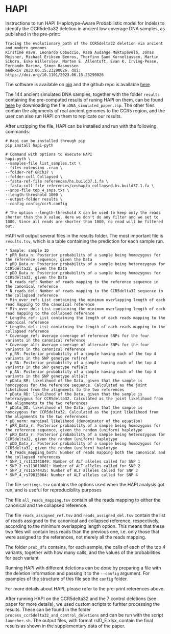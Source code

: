 # HAPI

Instructions to run HAPI (Haplotype-Aware Probabilistic model for Indels) to identify the CCR5delta32 deletion in ancient low coverage DNA samples, as published in the pre-print:

```
Tracing the evolutionary path of the CCR5delta32 deletion via ancient and modern genomes
Kirstine Ravn, Leonardo Cobuccio, Rasa Audange Muktupavela, Jonas Meisner, Michael Eriksen Benros, Thorfinn Sand Korneliussen, Martin Sikora, Eske Willerslev, Morten E. Allentoft, Evan K. Irving-Pease, Fernando Racimo, Simon Rasmussen
medRxiv 2023.06.15.23290026; doi: https://doi.org/10.1101/2023.06.15.23290026
```

The software is available on [pip](https://pypi.org/project/hapi-pyth/) and the github repo is available [here](https://github.com/RasmussenLab/HAPI/tree/main).

The 144 ancient simulated DNA samples, together with the folder `results` containing the pre-computed results of runing HAPI on them, can be found [here](https://doi.org/10.17894/ucph.18c10c0d-5a85-4e17-8aba-40eb3a72d5d7) by downloading the file `aDNA_simulated_paper.zip`. The other files contain the alignments of real ancient genomes to the CCR5 region, and the user can also run HAPI on them to replicate our results.

After unzipping the file, HAPI can be installed and run with the following commands:

```
# Hapi can be installed through pip
pip install hapi-pyth

# Command with options to execute HAPI
hapi-pyth \
--samples-file list_samples.txt \
--files-extension .cram \
--folder-ref GRCh37 \
--folder-coll Collapsed \
--fasta-ref-file references/hs.build37.1.fa \
--fasta-coll-file references/ceuhaplo_collapsed.hs.build37.1.fa \
--snps-file top_4_snps.txt \
--length-threshold 1000 \
--output-folder results \
--config config/ccr5.config

# The option --length-threshold X can be used to keep only the reads shorter than the X value. Here we don't do any filter and we set to 1000. Since all reads are shorter than 1000, no read will be filtered out.
```

HAPI will output several files in the results folder. The most important file is `results.tsv`, which is a table containing the prediction for each sample run.

```
* Sample: sample ID
* pRR_Data_n: Posterior probability of a sample being homozygous for the reference sequence, given the Data
* pRD_Data_n: Posterior probability of a sample being heterozygous for CCR5delta32, given the Data
* pDD_Data_n: Posterior probability of a sample being homozygous for CCR5delta32, given the Data
* N_reads_ref: Number of reads mapping to the reference sequence in the canonical reference
* N_reads_del: Number of reads mapping to the CCR5delta32 sequence in the collapsed reference
* Min_over_ref: List containing the minimum overlapping length of each read mapping to the canonical reference
* Min_over_del: List containing the minimum overlapping length of each read mapping to the collapsed reference
* Lengths_ref: List containing the length of each reads mapping to the canonical reference
* Lengths_del: List containing the length of each reads mapping to the collapsed reference
* Coverage_ref: Average coverage of reference SNPs for the four variants in the canonical reference
* Coverage_alt: Average coverage of alternate SNPs for the four variants in the canonical reference
* p_RR: Posterior probability of a sample having each of the top 4 variants in the SNP genotype ref|ref
* p_RA: Posterior probability of a sample having each of the top 4 variants in the SNP genotype ref|alt
* p_AA: Posterior probability of a sample having each of the top 4 variants in the SNP genotype alt|alt
* pData_RR: likelihood of the Data, given that the sample is homozygous for the reference sequence. Calculated as the joint likelihood from the alignments to the two references
* pData_RD: likelihood of the Data, given that the sample is heterozygous for CCR5delta32. Calculated as the joint likelihood from the alignments to the two references
* pData_DD: likelihood of the Data, given that the sample is homozygous for CCR5delta32. Calculated as the joint likelihood from the alignments to the two references
* pD_norm: marginal likelihood (denominator of the equation)
* pRR_Data_r: Posterior probability of a sample being homozygous for the reference sequence, given the random (uniform) haplotype
* pRD_Data_r: Posterior probability of a sample being heterozygous for CCR5delta32, given the random (uniform) haplotype
* pDD_Data_r: Posterior probability of a sample being homozygous for CCR5delta32, given the random (uniform) haplotype
* N_reads_mapping_both: Number of reads mapping both the canonical and the collapsed references
* SNP_1_rs113341849: Number of ALT alleles called for SNP 1
* SNP_2_rs113010081: Number of ALT alleles called for SNP 2
* SNP_3_rs11574435: Number of ALT alleles called for SNP 3
* SNP_4_rs79815064: Number of ALT alleles called for SNP 4
```

The file `settings.tsv` contains the options used when the HAPI analysis got run, and is useful for reproducibility purposes

The file `all_reads_mapping.tsv` contain all the reads mapping to either the canonical and the collapsed reference.

The file `reads_assigned_ref.tsv` and `reads_assigned_del.tsv` contain the list of reads assigned to the canonical and collapsed reference, respectively, according to the minimum overlapping length option. This means that these two files will contain less reads than the previous one, i.e. only those that were assigned to the references, not merely all the reads mapping.

The folder `prob_dfs` contains, for each sample, the calls of each of the top 4 variants, together with how many calls, and the values of the probabilities for each variant

Running HAPI with different deletions can be done by preparing a file with the deletion information and passing it to the `--config` argument. For examples of the structure of this file see the `config` folder.

For more details about HAPI, please refer to the pre-print references above.

After running HAPI on the CCR5delta32 and the 7 control deletions (see paper for more details), we used custom scripts to furhter processing the results. These can be found in the folder `process_ccr5delta32_and_control_deletions` and can be run with the script `launcher.sh`. The output files, with format rsID_E.xlsx, contain the final results as shown in the supplementary data of the paper.
